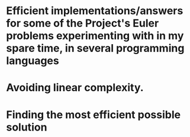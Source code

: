 Efficient implementations/answers for some of the Project's Euler problems
experimenting with in my spare time, in several programming languages
======
# Avoiding linear complexity. 
# Finding the most efficient possible solution
